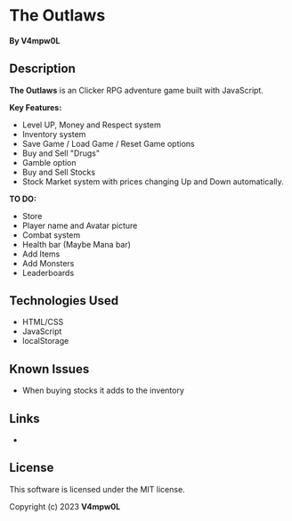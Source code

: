 # The Outlaws 
  
  
 #### By V4mpw0L 
  
 ## Description 
  
 **The Outlaws** is an Clicker RPG adventure game built with JavaScript.  
  
 **Key Features:** 
 * Level UP, Money and Respect system
 * Inventory system 
 * Save Game / Load Game / Reset Game options 
 * Buy and Sell "Drugs"
 * Gamble option 
 * Buy and Sell Stocks
 * Stock Market system with prices changing Up and Down automatically.
  
 **TO DO:** 
 * Store
 * Player name and Avatar picture
 * Combat system 
 * Health bar (Maybe Mana bar)
 * Add Items
 * Add Monsters
 * Leaderboards

 ## Technologies Used 
  
 * HTML/CSS 
 * JavaScript 
 * localStorage 
  
 ## Known Issues 
  
 * When buying stocks it adds to the inventory
  
 ## Links 
  
 *
  
 ## License 
  
 This software is licensed under the MIT license. 
  
 Copyright (c) 2023 **V4mpw0L**

